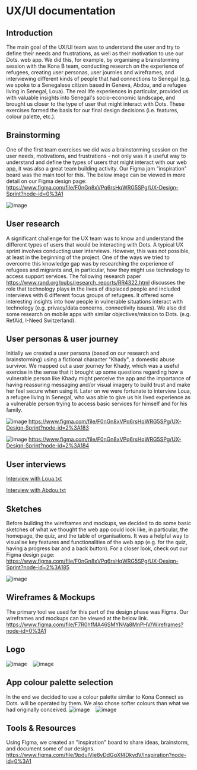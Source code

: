 # UX/UI documentation

## Introduction
The main goal of the UX/UI team was to understand the user and try to define their needs and frustrations, as well as their motivation to use our Dots. web app. We did this, for example, by organising a brainstorming session with the Kona B team, conducting research on the experience of refugees, creating user personas, user journies and wireframes, and interviewing different kinds of people that had connections to Senegal (e.g. we spoke to a Senegalese citizen based in Geneva, Abdou, and a refugee living in Senegal, Loua). The real life experiences in particular, provided us with valuable insights into Senegal's socio-economic landscape, and brought us closer to the type of user that might interact with Dots. These exercises formed the basis for our final design decisions (i.e. features, colour palette, etc.).
## Brainstorming
One of the first team exercises we did was a brainstorming session on the user needs, motivations, and frustrations - not only was it a useful way to understand and define the types of users that might interact with our web app, it was also a great team building activity. Our Figma jam "inspiration" board was the main tool for this. The below image can be viewed in more detail on our Figma design page: https://www.figma.com/file/F0nGn8xVPq6rsHqWRG5SPg/UX-Design-Sprint?node-id=0%3A1

![image](https://user-images.githubusercontent.com/91188889/143376404-e30f5e24-c644-48e1-b52e-976023963fc2.png)
## User research
A significant challenge for the UX team was to know and understand the different types of users that would be interacting with Dots. A typical UX sprint involves conducting user interviews. However, this was not possible, at least in the beginning of the project. One of the ways we tried to overcome this knowledge gap was by researching the experience of refugees and migrants and, in particular, how they might use technology to access support services. The following research paper https://www.rand.org/pubs/research_reports/RR4322.html discusses the role that technology plays in the lives of displaced people and included interviews with 6 different focus groups of refugees. It offered some interesting insights into how people in vulnerable situations interact with technology (e.g. privacy/data concerns, connectivity issues). We also did some research on mobile apps with similar objectives/mission to Dots. (e.g. RefAid, I-Need Switzerland). 
## User personas & user journey
Initially we created a user persona (based on our research and brainstorming) using a fictional character "Khady", a domestic abuse survivor. We mapped out a user journey for Khady, which was a useful exercise in the sense that it brought up some questions regarding how a vulnerable person like Khady might perceive the app and the importance of having reassuring messaging and/or visual imagery to build trust and make her feel secure when using it. Later on we were fortunate to interview Loua, a refugee living in Senegal, who was able to give us his lived experience as a vulnerable person trying to access basic services for himself and for his family. 

![image](https://user-images.githubusercontent.com/91188889/143379272-60c6a742-0dde-49f5-9ca5-5f6de72cae0a.png)
https://www.figma.com/file/F0nGn8xVPq6rsHqWRG5SPg/UX-Design-Sprint?node-id=2%3A183

![image](https://user-images.githubusercontent.com/91188889/143461971-c495cb63-4ef4-46c9-9ef0-794befcac124.png)
https://www.figma.com/file/F0nGn8xVPq6rsHqWRG5SPg/UX-Design-Sprint?node-id=2%3A184

## User interviews 
[Interview with Loua.txt](https://github.com/WomenPlusPlus/deploy-impact-21-kona-b/files/7603716/Interview.with.Loua.txt)

[Interview with Abdou.txt](https://github.com/WomenPlusPlus/deploy-impact-21-kona-b/files/7602281/Interview.with.Abdou.txt)
## Sketches
Before building the wireframes and mockups, we decided to do some basic sketches of what we thought the web app could look like, in particular, the homepage, the quiz, and the table of organisations. It was a helpful way to visualise key features and functionalities of the web app (e.g. for the quiz, having a progress bar and a back button). For a closer look, check out our Figma design page: https://www.figma.com/file/F0nGn8xVPq6rsHqWRG5SPg/UX-Design-Sprint?node-id=2%3A185

![image](https://user-images.githubusercontent.com/91188889/143379597-92949ffa-03a9-4f21-99be-40c372db08ca.png)
## Wireframes & Mockups
The primary tool we used for this part of the design phase was Figma. Our wireframes and mockups can be viewed at the below link.
https://www.figma.com/file/F7R0hfMA46SMYNVa8MnPHV/Wireframes?node-id=0%3A1
## Logo

![image](https://user-images.githubusercontent.com/91188889/143408065-2b732cc7-e3c0-42fd-8d7d-7e8f5cd5ca6f.png) &nbsp;&nbsp; ![image](https://user-images.githubusercontent.com/91188889/143424073-e174c93f-1b0b-470c-8758-c3a815afba16.png)

## App colour palette selection
In the end we decided to use a colour palette similar to Kona Connect as Dots. will be operated by them. We also chose softer colours than what we had originally conceived. 
![image](https://user-images.githubusercontent.com/91188889/143414817-582a1cc5-7e37-4a74-bb09-e7114b68f63b.png) &nbsp;&nbsp; ![image](https://user-images.githubusercontent.com/91188889/143467135-f778f985-5f15-410d-9352-a1df9c204ce8.png)
## Tools & Resources
Using Figma, we created an "inspiration" board to share ideas, brainstorm, and document some of our designs.
https://www.figma.com/file/9pduIVje8vDdGgXf4DkydV/Inspiration?node-id=0%3A1


